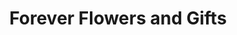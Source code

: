 ---
title: "Forever Flowers and Gifts"
url: /plainfield/forever-flowers-and-gifts/
shop: florist
---